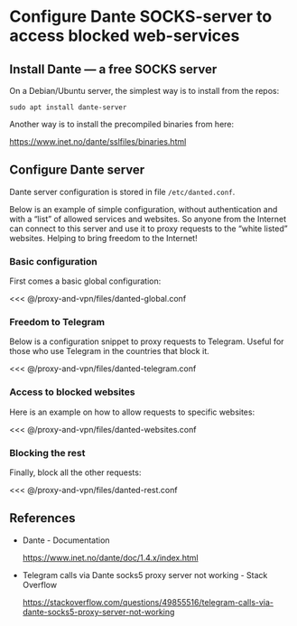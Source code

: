 # Configure Dante SOCKS-server to access blocked web-services


## Install Dante — a free SOCKS server

On a Debian/Ubuntu server, the simplest way is to install from the repos:

```
sudo apt install dante-server
```

Another way is to install the precompiled binaries from here:

<https://www.inet.no/dante/sslfiles/binaries.html>


## Configure Dante server

Dante server configuration is stored in file `/etc/danted.conf`.

Below is an example of simple configuration, without authentication and with a
“list” of allowed services and websites. So anyone from the Internet can
connect to this server and use it to proxy requests to the “white listed”
websites. Helping to bring freedom to the Internet!


### Basic configuration

First comes a basic global configuration:

<<< @/proxy-and-vpn/files/danted-global.conf


### Freedom to Telegram

Below is a configuration snippet to proxy requests to Telegram. Useful for those
who use Telegram in the countries that block it.

<<< @/proxy-and-vpn/files/danted-telegram.conf


### Access to blocked websites

Here is an example on how to allow requests to specific websites:

<<< @/proxy-and-vpn/files/danted-websites.conf


### Blocking the rest

Finally, block all the other requests:

<<< @/proxy-and-vpn/files/danted-rest.conf


## References

- Dante - Documentation

    <https://www.inet.no/dante/doc/1.4.x/index.html>


- Telegram calls via Dante socks5 proxy server not working - Stack Overflow

    <https://stackoverflow.com/questions/49855516/telegram-calls-via-dante-socks5-proxy-server-not-working>
